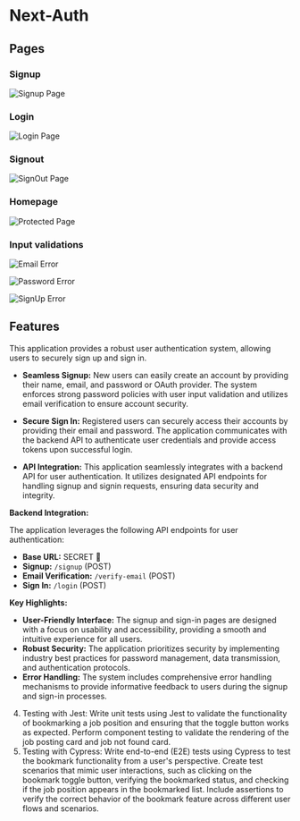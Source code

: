 # Next-Auth

## Pages

### Signup

![Signup Page](https://dododoyo.github.io/image/next-auth/Signup.png)

### Login

![Login Page](https://dododoyo.github.io/image/next-auth/Login.png)

### Signout

![SignOut Page](https://dododoyo.github.io/image/next-auth/signoutPage.png)

### Homepage

![Protected Page](https://dododoyo.github.io/image/next-auth/protectedPage.png)

### Input validations

![Email Error](https://dododoyo.github.io/image/next-auth/emailError.png)

![Password Error](https://dododoyo.github.io/image/next-auth/passwordError.png)

![SignUp Error](https://dododoyo.github.io/image/next-auth/signUpError.png)

## Features

This application provides a robust user authentication system, allowing users to securely sign up and sign in. 


* **Seamless Signup:** New users can easily create an account by providing their name, email, and password or OAuth provider. The system enforces strong password policies with user input validation and utilizes email verification to ensure account security.

* **Secure Sign In:** Registered users can securely access their accounts by providing their email and password. The application communicates with the backend API to authenticate user credentials and provide access tokens upon successful login.


* **API Integration:**  This application seamlessly integrates with a backend API for user authentication. It utilizes designated API endpoints for handling signup and signin requests, ensuring data security and integrity.

**Backend Integration:**

The application leverages the following API endpoints for user authentication:

* **Base URL:** SECRET 🤗
* **Signup:** `/signup` (POST)
* **Email Verification:** `/verify-email` (POST)
* **Sign In:** `/login` (POST) 

**Key Highlights:**

* **User-Friendly Interface:** The signup and sign-in pages are designed with a focus on usability and accessibility, providing a smooth and intuitive experience for all users.
* **Robust Security:** The application prioritizes security by implementing industry best practices for password management, data transmission, and authentication protocols. 
* **Error Handling:** The system includes comprehensive error handling mechanisms to provide informative feedback to users during the signup and sign-in processes.

















4. Testing with Jest:
Write unit tests using Jest to validate the functionality of bookmarking a job position and ensuring that the toggle button works as expected.
Perform component testing to validate the rendering of the job posting card and job not found card.
5. Testing with Cypress:
Write end-to-end (E2E) tests using Cypress to test the bookmark functionality from a user's perspective.
Create test scenarios that mimic user interactions, such as clicking on the bookmark toggle button, verifying the bookmarked status, and checking if the job position appears in the bookmarked list.
Include assertions to verify the correct behavior of the bookmark feature across different user flows and scenarios.
